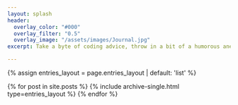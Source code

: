 ```yaml
---
layout: splash
header:
  overlay_color: "#000"
  overlay_filter: "0.5"
  overlay_image: "/assets/images/Journal.jpg"
excerpt: Take a byte of coding advice, throw in a bit of a humorous anecdote and mix with a heap of unsolicited advice.

---
```



{% assign entries_layout = page.entries_layout | default: 'list' %}
<div class="entries-{{ entries_layout }}">
  {% for post in  site.posts %}
    {% include archive-single.html type=entries_layout %}
  {% endfor %}
</div>